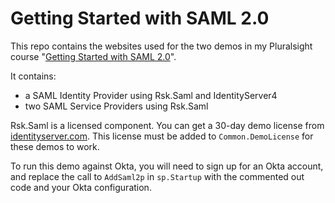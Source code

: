 # Getting Started with SAML 2.0

This repo contains the websites used for the two demos in my Pluralsight course "[Getting Started with SAML 2.0](https://www.scottbrady91.com/SAML/New-Pluralsight-Course-Getting-Started-with-SAML-20)".

It contains:

- a SAML Identity Provider using Rsk.Saml and IdentityServer4
- two SAML Service Providers using Rsk.Saml

Rsk.Saml is a licensed component. You can get a 30-day demo license from [identityserver.com](https://www.identityserver.com/products/saml2p). This license must be added to `Common.DemoLicense` for these demos to work.

To run this demo against Okta, you will need to sign up for an Okta account, and replace the call to `AddSaml2p` in `sp.Startup` with the commented out code and your Okta configuration.
